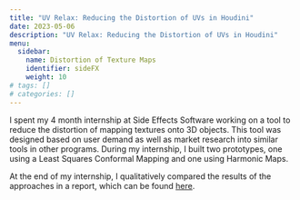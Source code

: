 ```yaml
---
title: "UV Relax: Reducing the Distortion of UVs in Houdini"
date: 2023-05-06
description: "UV Relax: Reducing the Distortion of UVs in Houdini"
menu:
  sidebar:
    name: Distortion of Texture Maps
    identifier: sideFX
    weight: 10
# tags: []
# categories: []
---
```


I spent my 4 month internship at Side Effects Software working on a tool to reduce the distortion of mapping textures onto 3D objects. This tool was designed based on user demand as well as market research into similar tools in other programs. During my internship, I built two prototypes, one using a Least Squares Conformal Mapping and one using Harmonic Maps.

At the end of my internship, I qualitatively compared the results of the approaches in a report, which can be found [here](sidefx.pdf).